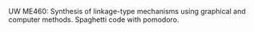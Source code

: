 UW ME460: Synthesis of linkage-type mechanisms using graphical and computer methods. 
Spaghetti code with pomodoro.
